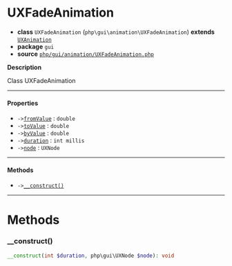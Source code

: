 # UXFadeAnimation

- **class** `UXFadeAnimation` (`php\gui\animation\UXFadeAnimation`) **extends** [`UXAnimation`](https://github.com/jphp-compiler/jphp/blob/master/jphp-gui-ext/api-docs/classes/php/gui/animation/UXAnimation.md)
- **package** `gui`
- **source** [`php/gui/animation/UXFadeAnimation.php`](./src/main/resources/JPHP-INF/sdk/php/gui/animation/UXFadeAnimation.php)

**Description**

Class UXFadeAnimation

---

#### Properties

- `->`[`fromValue`](#prop-fromvalue) : `double`
- `->`[`toValue`](#prop-tovalue) : `double`
- `->`[`byValue`](#prop-byvalue) : `double`
- `->`[`duration`](#prop-duration) : `int millis`
- `->`[`node`](#prop-node) : `UXNode`

---

#### Methods

- `->`[`__construct()`](#method-__construct)

---
# Methods

<a name="method-__construct"></a>

### __construct()
```php
__construct(int $duration, php\gui\UXNode $node): void
```